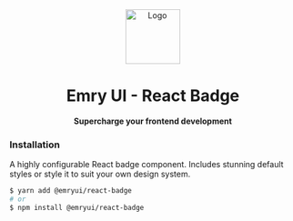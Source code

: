 <div align="center">
  <img style="width:96px; height:96px;" width="96" alt="Logo" src="https://user-images.githubusercontent.com/5527769/194703186-1603a72a-b997-4923-9953-da97270eac58.png">
</div>

<div align="center">
  <h1>Emry UI - React Badge</h1>
  <p><b>Supercharge your frontend development</b></p>
</div>

### Installation

A highly configurable React badge component. Includes stunning default styles or style it to suit your own design system.

```sh
$ yarn add @emryui/react-badge
# or
$ npm install @emryui/react-badge
```
